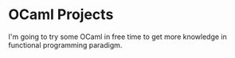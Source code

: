# OCaml Projects

I'm going to try some OCaml in free time to get more knowledge in functional programming paradigm.